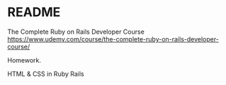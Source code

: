 # README
The Complete Ruby on Rails Developer Course
https://www.udemy.com/course/the-complete-ruby-on-rails-developer-course/

Homework.

HTML & CSS in Ruby Rails

